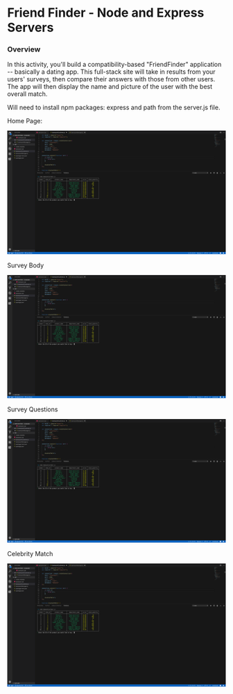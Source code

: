 # Friend Finder - Node and Express Servers

### Overview

In this activity, you'll build a compatibility-based "FriendFinder" application -- basically a dating app. This full-stack site will take in results from your users' surveys, then compare their answers with those from other users. The app will then display the name and picture of the user with the best overall match.

Will need to install npm packages: express and path from the server.js file.


Home Page:

![Image of Home Page ](https://github.com/sdpadrez153/Bamazon/blob/master/Images/BamazonCustomerStart.png)

Survey Body

![Image of Survey Body ](https://github.com/sdpadrez153/Bamazon/blob/master/Images/BamazonCustomerStart.png)

Survey Questions

![Image of Survey Questions ](https://github.com/sdpadrez153/Bamazon/blob/master/Images/BamazonCustomerStart.png)

Celebrity Match

![Image of Celebrity Match ](https://github.com/sdpadrez153/Bamazon/blob/master/Images/BamazonCustomerStart.png)